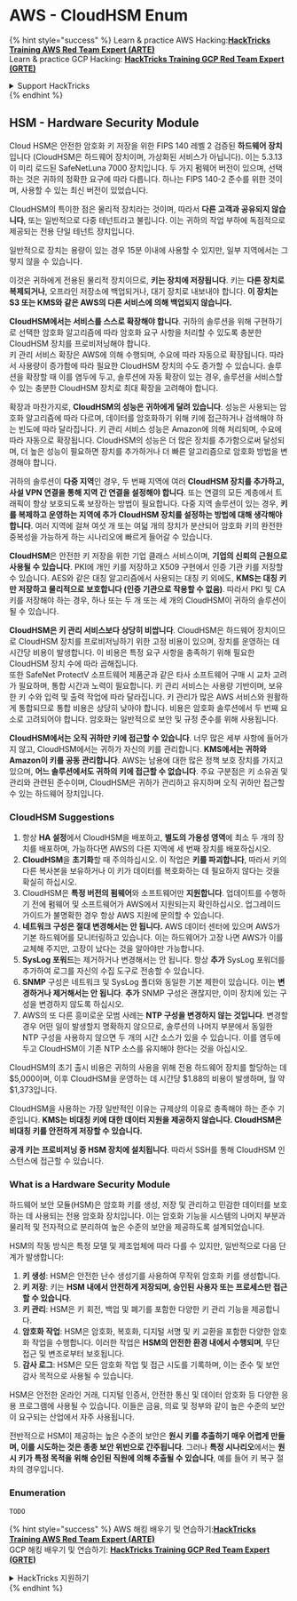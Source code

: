 # AWS - CloudHSM Enum

{% hint style="success" %}
Learn & practice AWS Hacking:<img src="../../../.gitbook/assets/image (1).png" alt="" data-size="line">[**HackTricks Training AWS Red Team Expert (ARTE)**](https://training.hacktricks.xyz/courses/arte)<img src="../../../.gitbook/assets/image (1).png" alt="" data-size="line">\
Learn & practice GCP Hacking: <img src="../../../.gitbook/assets/image (2).png" alt="" data-size="line">[**HackTricks Training GCP Red Team Expert (GRTE)**<img src="../../../.gitbook/assets/image (2).png" alt="" data-size="line">](https://training.hacktricks.xyz/courses/grte)

<details>

<summary>Support HackTricks</summary>

* Check the [**subscription plans**](https://github.com/sponsors/carlospolop)!
* **Join the** 💬 [**Discord group**](https://discord.gg/hRep4RUj7f) or the [**telegram group**](https://t.me/peass) or **follow** us on **Twitter** 🐦 [**@hacktricks\_live**](https://twitter.com/hacktricks\_live)**.**
* **Share hacking tricks by submitting PRs to the** [**HackTricks**](https://github.com/carlospolop/hacktricks) and [**HackTricks Cloud**](https://github.com/carlospolop/hacktricks-cloud) github repos.

</details>
{% endhint %}

## HSM - Hardware Security Module

Cloud HSM은 안전한 암호화 키 저장을 위한 FIPS 140 레벨 2 검증된 **하드웨어 장치**입니다 (CloudHSM은 하드웨어 장치이며, 가상화된 서비스가 아닙니다). 이는 5.3.13이 미리 로드된 SafeNetLuna 7000 장치입니다. 두 가지 펌웨어 버전이 있으며, 선택하는 것은 귀하의 정확한 요구에 따라 다릅니다. 하나는 FIPS 140-2 준수를 위한 것이며, 사용할 수 있는 최신 버전이 있었습니다.

CloudHSM의 특이한 점은 물리적 장치라는 것이며, 따라서 **다른 고객과 공유되지 않습니다**, 또는 일반적으로 다중 테넌트라고 불립니다. 이는 귀하의 작업 부하에 독점적으로 제공되는 전용 단일 테넌트 장치입니다.

일반적으로 장치는 용량이 있는 경우 15분 이내에 사용할 수 있지만, 일부 지역에서는 그렇지 않을 수 있습니다.

이것은 귀하에게 전용된 물리적 장치이므로, **키는 장치에 저장됩니다**. 키는 **다른 장치로 복제되거나**, 오프라인 저장소에 백업되거나, 대기 장치로 내보내야 합니다. **이 장치는 S3 또는 KMS와 같은 AWS의 다른 서비스에 의해 백업되지 않습니다.**

**CloudHSM에서는 서비스를 스스로 확장해야 합니다**. 귀하의 솔루션을 위해 구현하기로 선택한 암호화 알고리즘에 따라 암호화 요구 사항을 처리할 수 있도록 충분한 CloudHSM 장치를 프로비저닝해야 합니다.\
키 관리 서비스 확장은 AWS에 의해 수행되며, 수요에 따라 자동으로 확장됩니다. 따라서 사용량이 증가함에 따라 필요한 CloudHSM 장치의 수도 증가할 수 있습니다. 솔루션을 확장할 때 이를 염두에 두고, 솔루션에 자동 확장이 있는 경우, 솔루션을 서비스할 수 있는 충분한 CloudHSM 장치로 최대 확장을 고려해야 합니다.

확장과 마찬가지로, **CloudHSM의 성능은 귀하에게 달려 있습니다**. 성능은 사용되는 암호화 알고리즘에 따라 다르며, 데이터를 암호화하기 위해 키에 접근하거나 검색해야 하는 빈도에 따라 달라집니다. 키 관리 서비스 성능은 Amazon에 의해 처리되며, 수요에 따라 자동으로 확장됩니다. CloudHSM의 성능은 더 많은 장치를 추가함으로써 달성되며, 더 높은 성능이 필요하면 장치를 추가하거나 더 빠른 알고리즘으로 암호화 방법을 변경해야 합니다.

귀하의 솔루션이 **다중 지역**인 경우, 두 번째 지역에 여러 **CloudHSM 장치를 추가하고, 사설 VPN 연결을 통해 지역 간 연결을 설정해야 합니다**. 또는 연결의 모든 계층에서 트래픽이 항상 보호되도록 보장하는 방법이 필요합니다. 다중 지역 솔루션이 있는 경우, **키를 복제하고 운영하는 지역에 추가 CloudHSM 장치를 설정하는 방법에 대해 생각해야 합니다**. 여러 지역에 걸쳐 여섯 개 또는 여덟 개의 장치가 분산되어 암호화 키의 완전한 중복성을 가능하게 하는 시나리오에 빠르게 들어갈 수 있습니다.

**CloudHSM**은 안전한 키 저장을 위한 기업 클래스 서비스이며, **기업의 신뢰의 근원으로 사용될 수 있습니다**. PKI에 개인 키를 저장하고 X509 구현에서 인증 기관 키를 저장할 수 있습니다. AES와 같은 대칭 알고리즘에서 사용되는 대칭 키 외에도, **KMS는 대칭 키만 저장하고 물리적으로 보호합니다 (인증 기관으로 작용할 수 없음)**. 따라서 PKI 및 CA 키를 저장해야 하는 경우, 하나 또는 두 개 또는 세 개의 CloudHSM이 귀하의 솔루션이 될 수 있습니다.

**CloudHSM은 키 관리 서비스보다 상당히 비쌉니다**. CloudHSM은 하드웨어 장치이므로 CloudHSM 장치를 프로비저닝하기 위한 고정 비용이 있으며, 장치를 운영하는 데 시간당 비용이 발생합니다. 이 비용은 특정 요구 사항을 충족하기 위해 필요한 CloudHSM 장치 수에 따라 곱해집니다.\
또한 SafeNet ProtectV 소프트웨어 제품군과 같은 타사 소프트웨어 구매 시 교차 고려가 필요하며, 통합 시간과 노력이 필요합니다. 키 관리 서비스는 사용량 기반이며, 보유한 키 수와 입력 및 출력 작업에 따라 달라집니다. 키 관리가 많은 AWS 서비스와 원활하게 통합되므로 통합 비용은 상당히 낮아야 합니다. 비용은 암호화 솔루션에서 두 번째 요소로 고려되어야 합니다. 암호화는 일반적으로 보안 및 규정 준수를 위해 사용됩니다.

**CloudHSM에서는 오직 귀하만 키에 접근할 수 있습니다**. 너무 많은 세부 사항에 들어가지 않고, CloudHSM에서는 귀하가 자신의 키를 관리합니다. **KMS에서는 귀하와 Amazon이 키를 공동 관리합니다**. AWS는 남용에 대한 많은 정책 보호 장치를 가지고 있으며, **어느 솔루션에서도 귀하의 키에 접근할 수 없습니다**. 주요 구분점은 키 소유권 및 관리와 관련된 준수이며, CloudHSM은 귀하가 관리하고 유지하며 오직 귀하만 접근할 수 있는 하드웨어 장치입니다.

### CloudHSM Suggestions

1. 항상 **HA 설정**에서 CloudHSM을 배포하고, **별도의 가용성 영역**에 최소 두 개의 장치를 배포하며, 가능하다면 AWS의 다른 지역에 세 번째 장치를 배포하십시오.
2. **CloudHSM**을 **초기화**할 때 주의하십시오. 이 작업은 **키를 파괴합니다**, 따라서 키의 다른 복사본을 보유하거나 이 키가 데이터를 복호화하는 데 필요하지 않다는 것을 확실히 하십시오.
3. CloudHSM은 **특정 버전의 펌웨어**와 소프트웨어만 **지원합니다**. 업데이트를 수행하기 전에 펌웨어 및 소프트웨어가 AWS에서 지원되는지 확인하십시오. 업그레이드 가이드가 불명확한 경우 항상 AWS 지원에 문의할 수 있습니다.
4. **네트워크 구성은 절대 변경해서는 안 됩니다.** AWS 데이터 센터에 있으며 AWS가 기본 하드웨어를 모니터링하고 있습니다. 이는 하드웨어가 고장 나면 AWS가 이를 교체해 주지만, 고장이 났다는 것을 알아야만 가능합니다.
5. **SysLog 포워드**는 제거하거나 변경해서는 안 됩니다. 항상 **추가** SysLog 포워더를 추가하여 로그를 자신의 수집 도구로 전송할 수 있습니다.
6. **SNMP** 구성은 네트워크 및 SysLog 폴더와 동일한 기본 제한이 있습니다. 이는 **변경하거나 제거해서는 안 됩니다**. **추가** SNMP 구성은 괜찮지만, 이미 장치에 있는 구성을 변경하지 않도록 하십시오.
7. AWS의 또 다른 흥미로운 모범 사례는 **NTP 구성을 변경하지 않는 것입니다**. 변경할 경우 어떤 일이 발생할지 명확하지 않으므로, 솔루션의 나머지 부분에서 동일한 NTP 구성을 사용하지 않으면 두 개의 시간 소스가 있을 수 있습니다. 이를 염두에 두고 CloudHSM이 기존 NTP 소스를 유지해야 한다는 것을 아십시오.

CloudHSM의 초기 출시 비용은 귀하의 사용을 위해 전용 하드웨어 장치를 할당하는 데 $5,000이며, 이후 CloudHSM을 운영하는 데 시간당 $1.88의 비용이 발생하며, 월 약 $1,373입니다.

CloudHSM을 사용하는 가장 일반적인 이유는 규제상의 이유로 충족해야 하는 준수 기준입니다. **KMS는 비대칭 키에 대한 데이터 지원을 제공하지 않습니다. CloudHSM은 비대칭 키를 안전하게 저장할 수 있습니다.**

**공개 키는 프로비저닝 중 HSM 장치에 설치됩니다**. 따라서 SSH를 통해 CloudHSM 인스턴스에 접근할 수 있습니다.

### What is a Hardware Security Module

하드웨어 보안 모듈(HSM)은 암호화 키를 생성, 저장 및 관리하고 민감한 데이터를 보호하는 데 사용되는 전용 암호화 장치입니다. 이는 암호화 기능을 시스템의 나머지 부분과 물리적 및 전자적으로 분리하여 높은 수준의 보안을 제공하도록 설계되었습니다.

HSM의 작동 방식은 특정 모델 및 제조업체에 따라 다를 수 있지만, 일반적으로 다음 단계가 발생합니다:

1. **키 생성**: HSM은 안전한 난수 생성기를 사용하여 무작위 암호화 키를 생성합니다.
2. **키 저장**: 키는 **HSM 내에서 안전하게 저장되며, 승인된 사용자 또는 프로세스만 접근할 수 있습니다**.
3. **키 관리**: HSM은 키 회전, 백업 및 폐기를 포함한 다양한 키 관리 기능을 제공합니다.
4. **암호화 작업**: HSM은 암호화, 복호화, 디지털 서명 및 키 교환을 포함한 다양한 암호화 작업을 수행합니다. 이러한 작업은 **HSM의 안전한 환경 내에서 수행되며**, 무단 접근 및 변조로부터 보호됩니다.
5. **감사 로그**: HSM은 모든 암호화 작업 및 접근 시도를 기록하며, 이는 준수 및 보안 감사 목적으로 사용될 수 있습니다.

HSM은 안전한 온라인 거래, 디지털 인증서, 안전한 통신 및 데이터 암호화 등 다양한 응용 프로그램에 사용될 수 있습니다. 이들은 금융, 의료 및 정부와 같이 높은 수준의 보안이 요구되는 산업에서 자주 사용됩니다.

전반적으로 HSM이 제공하는 높은 수준의 보안은 **원시 키를 추출하기 매우 어렵게 만들며, 이를 시도하는 것은 종종 보안 위반으로 간주됩니다**. 그러나 **특정 시나리오**에서는 **원시 키가 특정 목적을 위해 승인된 직원에 의해 추출될 수 있습니다**, 예를 들어 키 복구 절차의 경우입니다.

### Enumeration
```
TODO
```
{% hint style="success" %}
AWS 해킹 배우기 및 연습하기:<img src="../../../.gitbook/assets/image (1).png" alt="" data-size="line">[**HackTricks Training AWS Red Team Expert (ARTE)**](https://training.hacktricks.xyz/courses/arte)<img src="../../../.gitbook/assets/image (1).png" alt="" data-size="line">\
GCP 해킹 배우기 및 연습하기: <img src="../../../.gitbook/assets/image (2).png" alt="" data-size="line">[**HackTricks Training GCP Red Team Expert (GRTE)**<img src="../../../.gitbook/assets/image (2).png" alt="" data-size="line">](https://training.hacktricks.xyz/courses/grte)

<details>

<summary>HackTricks 지원하기</summary>

* [**구독 계획**](https://github.com/sponsors/carlospolop) 확인하기!
* **💬 [**Discord 그룹**](https://discord.gg/hRep4RUj7f) 또는 [**텔레그램 그룹**](https://t.me/peass)에 참여하거나 **Twitter** 🐦 [**@hacktricks\_live**](https://twitter.com/hacktricks\_live)**를 팔로우하세요.**
* **[**HackTricks**](https://github.com/carlospolop/hacktricks) 및 [**HackTricks Cloud**](https://github.com/carlospolop/hacktricks-cloud) 깃허브 리포지토리에 PR을 제출하여 해킹 트릭을 공유하세요.**

</details>
{% endhint %}
